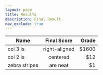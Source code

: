 ```yaml
---
layout: page
title: Results
description: Final Result.
nav_exclude: true
---
```


| Name          |  Final Score  | Grade |
| ------------- | :-----------: | ----: |
| col 3 is      | right-aligned | $1600 |
| col 2 is      |   centered    |   $12 |
| zebra stripes |   are neat    |    $1 |
